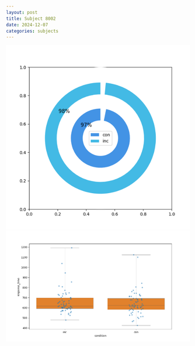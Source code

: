 ```yaml
---
layout: post
title: Subject 8002
date: 2024-12-07
categories: subjects
---
```


![](data/8002/run-22/8002_accuracy_by_condition.png)
![](data/8002/run-22/8002_rt.png)
